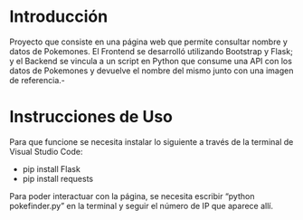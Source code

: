 # **Introducción**

Proyecto que consiste en una página web que permite consultar nombre y datos de Pokemones. 
El Frontend se desarrolló utilizando Bootstrap y Flask; y el Backend se vincula a un script en Python que consume una API con 
los datos de Pokemones y devuelve el nombre del mismo junto con una imagen de referencia.-

# **Instrucciones de Uso**

Para que funcione se necesita instalar lo siguiente a través de la terminal de Visual Studio Code:
  - pip install Flask
  - pip install requests

Para poder interactuar con la página, se necesita escribir “python pokefinder.py” en la terminal y
seguir el número de IP que aparece allí.
